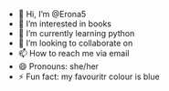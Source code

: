 - 👋 Hi, I’m @Erona5
- 👀 I’m interested in books
- 🌱 I’m currently learning python
- 💞️ I’m looking to collaborate on 
- 📫 How to reach me via email 
- 😄 Pronouns: she/her
- ⚡ Fun fact: my favouritr colour is blue

<!---
Erona5/Erona5 is a ✨ special ✨ repository because its `README.md` (this file) appears on your GitHub profile.
You can click the Preview link to take a look at your changes.
--->
